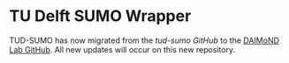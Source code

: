 # TU Delft SUMO Wrapper

TUD-SUMO has now migrated from the _tud-sumo GitHub_ to the [DAIMoND Lab GitHub](https://github.com/DAIMoNDLab/tud-sumo). All new updates will occur on this new repository.
